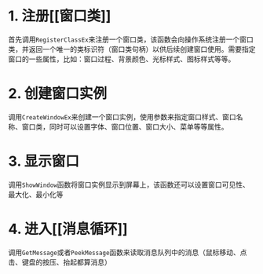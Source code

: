 # 1. 注册[[窗口类]]

首先调用`RegisterClassEx`来注册一个窗口类，该函数会向操作系统注册一个窗口类，并返回一个唯一的类标识符（窗口类句柄）以供后续创建窗口使用。需要指定窗口的一些属性，比如：窗口过程、背景颜色、光标样式、图标样式等等。

# 2. 创建窗口实例

调用`CreateWindowEx`来创建一个窗口实例，使用参数来指定窗口样式、窗口名称、窗口类，同时可以设置字体、窗口位置、窗口大小、菜单等等属性。

# 3. 显示窗口

调用`ShowWindow`函数将窗口实例显示到屏幕上，该函数还可以设置窗口可见性、最大化、最小化等

# 4. 进入[[消息循环]]

调用`GetMessage`或者`PeekMessage`函数来读取消息队列中的消息（鼠标移动、点击、键盘的按压、抬起都算消息）

